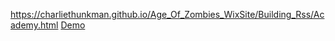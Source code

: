 https://charliethunkman.github.io/Age_Of_Zombies_WixSite/Building_Rss/Academy.html
[Demo](https://charliethunkman.github.io/Age_Of_Zombies_WixSite/Building_Rss/Academy.html)

